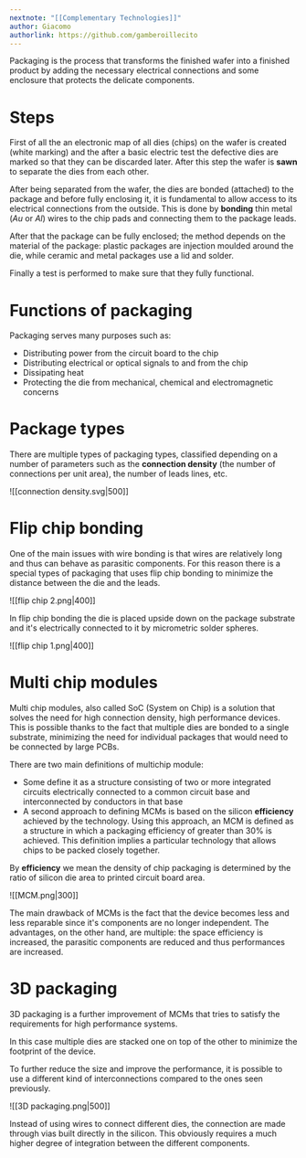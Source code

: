 ```yaml
---
nextnote: "[[Complementary Technologies]]"
author: Giacomo
authorlink: https://github.com/gamberoillecito
---
```


Packaging is the process that transforms the finished wafer into a finished product by adding the necessary electrical connections and some enclosure that protects the delicate components.

# Steps

First of all the an electronic map of all dies (chips) on the wafer is created (white marking) and the after a basic electric test the defective dies are marked so that they can be discarded later. After this step the wafer is **sawn** to separate the dies from each other.  

After being separated from the wafer, the dies are bonded (attached) to the package and before fully enclosing it, it is fundamental to allow access to its electrical connections from the outside. This is done by **bonding** thin metal ($Au$ or $Al$) wires to the chip pads and connecting them to the package leads.

After that the package can be fully enclosed; the method depends on the material of the package: plastic packages are injection moulded around the die, while ceramic and metal packages use a lid and solder.

Finally a test is performed to make sure that they fully functional.

# Functions of packaging

Packaging serves many purposes such as:

- Distributing power from the circuit board to the chip
- Distributing electrical or optical signals to and from the chip
- Dissipating heat
- Protecting the die from mechanical, chemical and electromagnetic concerns

# Package types

There are multiple types of packaging types, classified depending on a number of parameters such as the **connection density** (the number of connections per unit area), the number of leads lines, etc.

![[connection density.svg|500]]

# Flip chip bonding

One of the main issues with wire bonding is that wires are relatively long and thus can behave as parasitic components. For this reason there is a special types of packaging that uses flip chip bonding to minimize the distance between the die and the leads.

![[flip chip 2.png|400]]

In flip chip bonding the die is placed upside down on the package substrate and it's electrically connected to it by micrometric solder spheres.

![[flip chip 1.png|400]]

# Multi chip modules

Multi chip modules, also called SoC (System on Chip) is a solution that solves the need for high connection density, high performance devices. This is possible thanks to the fact that multiple dies are bonded to a single substrate, minimizing the need for individual packages that would need to be connected by large PCBs.

There are two main definitions of multichip module:

- Some define it as a structure consisting of two or more integrated circuits electrically connected to a common circuit base and interconnected by conductors in that base
- A second approach to defining MCMs is based on the silicon **efficiency** achieved by the technology. Using this approach, an MCM is defined as a structure in which a packaging efficiency of greater than 30% is achieved. This definition implies a particular technology that allows chips to be packed closely together.

By **efficiency** we mean the density of chip packaging is determined by the ratio of silicon die area to printed circuit board area.

![[MCM.png|300]]

The main drawback of MCMs is the fact that the device becomes less and less reparable since it's components are no longer independent. The advantages, on the other hand, are multiple: the space efficiency is increased, the parasitic components are reduced and thus performances are increased.

# 3D packaging

3D packaging is a further improvement of MCMs that tries to satisfy the requirements for high performance systems.

In this case multiple dies are stacked one on top of the other to minimize the footprint of the device. 

To further reduce the size and improve the performance, it is possible to use a different kind of interconnections compared to the ones seen previously.

![[3D packaging.png|500]]

Instead of using wires to connect different dies, the connection are made through vias built directly in the silicon. This obviously requires a much higher degree of integration between the different components.

